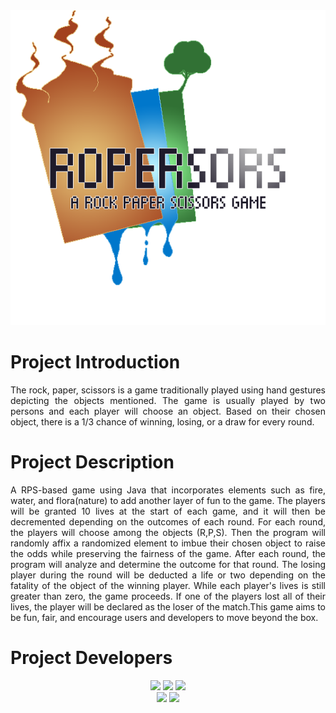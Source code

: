 <div id="logo" align="center">
  <img src="/assets/gamelogo.png">
</div>

<h1> Project Introduction </h1>
<p align="justify">The rock, paper, scissors is a game traditionally played using hand gestures depicting the objects mentioned.
The  game is usually played by two persons and each player will choose an object. Based on their chosen object,
there is a 1/3 chance of winning, losing, or a draw  for every round. </p>

<h1> Project Description</h1>
<p align="justify">A RPS-based game using Java that incorporates elements such as fire, water, and flora(nature)
to add another layer of fun to the game. The players will be granted 10 lives at the start of each game, and it will
then be decremented depending on the outcomes of each round. For each round, the players will choose among the objects
(R,P,S). Then the program will randomly affix a randomized element to imbue their chosen object to raise the odds while
preserving the fairness of the game. After each round, the program will analyze and determine the outcome for that round.
The losing player during the round will be deducted a life or two depending on the fatality of the object of the winning
player. While each player's lives is still greater than zero, the game proceeds. If one of the players lost all of their
lives, the player will be declared as the loser of the match.This game aims to be fun, fair, and encourage users and
developers to move beyond the box. </p>

<h1> Project Developers</h1>
<div id="developers" align="center">
  <img src="/about devs/an.png"> <img src="/about devs/us.png"> <img src="/about devs/jo.png"> <br>
  <img src="/about devs/ion.png"> <img src="/about devs/hn.png">
</div>

